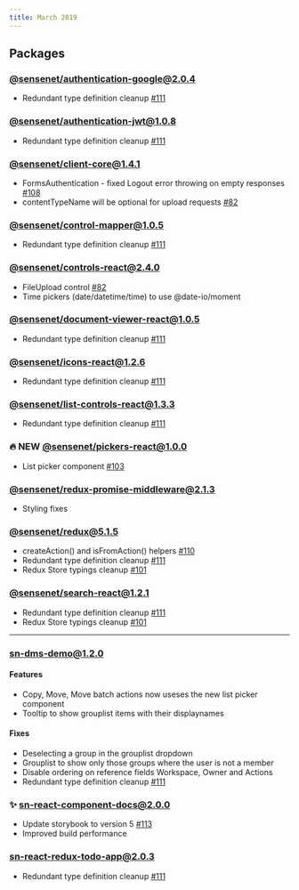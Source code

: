 ```yaml
---
title: March 2019
---
```


## Packages

### [@sensenet/authentication-google@2.0.4](https://github.com/SenseNet/sn-client/releases/tag/%40sensenet%2Fauthentication-google%402.0.4)

- Redundant type definition cleanup [#111](https://github.com/SenseNet/sn-client/pull/111)
  
### [@sensenet/authentication-jwt@1.0.8](https://github.com/SenseNet/sn-client/releases/tag/%40sensenet%2Fauthentication-jwt%401.0.8)

- Redundant type definition cleanup [#111](https://github.com/SenseNet/sn-client/pull/111)

### [@sensenet/client-core@1.4.1](https://github.com/SenseNet/sn-client/releases/tag/%40sensenet%2Fclient-core%401.4.1)

- FormsAuthentication - fixed Logout error throwing on empty responses [#108](https://github.com/SenseNet/sn-client/pull/108)
- contentTypeName will be optional for upload requests [#82](https://github.com/SenseNet/sn-client/pull/82)

### [@sensenet/control-mapper@1.0.5](https://github.com/SenseNet/sn-client/releases/tag/%40sensenet%2Fcontrol-mapper%401.0.5)

- Redundant type definition cleanup [#111](https://github.com/SenseNet/sn-client/pull/111)

### [@sensenet/controls-react@2.4.0](https://github.com/SenseNet/sn-client/releases/tag/%40sensenet%2Fcontrols-react%402.4.0)

- FileUpload control [#82](https://github.com/SenseNet/sn-client/pull/82)
- Time pickers (date/datetime/time) to use @date-io/moment
  
### [@sensenet/document-viewer-react@1.0.5](https://github.com/SenseNet/sn-client/releases/tag/%40sensenet%2Fdocument-viewer-react%401.0.5)

- Redundant type definition cleanup [#111](https://github.com/SenseNet/sn-client/pull/111)
  
### [@sensenet/icons-react@1.2.6](https://github.com/SenseNet/sn-client/releases/tag/%40sensenet%2Ficons-react%401.2.6)

- Redundant type definition cleanup [#111](https://github.com/SenseNet/sn-client/pull/111)
  
### [@sensenet/list-controls-react@1.3.3](https://github.com/SenseNet/sn-client/releases/tag/%40sensenet%2Flist-controls-react%401.3.3)

- Redundant type definition cleanup [#111](https://github.com/SenseNet/sn-client/pull/111)
  
### 🔥 NEW [@sensenet/pickers-react@1.0.0](https://github.com/SenseNet/sn-client/releases/tag/%40sensenet%2Fpickers-react%401.0.0)

- List picker component [#103](https://github.com/SenseNet/sn-client/pull/103)
  
### [@sensenet/redux-promise-middleware@2.1.3](https://github.com/SenseNet/sn-client/releases/tag/%40sensenet%2Fredux-promise-middleware%402.1.3)

- Styling fixes

### [@sensenet/redux@5.1.5](https://github.com/SenseNet/sn-client/releases/tag/%40sensenet%2Fredux%405.1.5)

- createAction() and isFromAction() helpers [#110](https://github.com/SenseNet/sn-client/pull/110)
- Redundant type definition cleanup [#111](https://github.com/SenseNet/sn-client/pull/111)
- Redux Store typings cleanup [#101](https://github.com/SenseNet/sn-client/pull/101)

### [@sensenet/search-react@1.2.1](https://github.com/SenseNet/sn-client/releases/tag/%40sensenet%2Fsearch-react%401.2.1)

- Redundant type definition cleanup [#111](https://github.com/SenseNet/sn-client/pull/111)
- Redux Store typings cleanup [#101](https://github.com/SenseNet/sn-client/pull/101)

---

### [sn-dms-demo@1.2.0](https://github.com/SenseNet/sn-client/releases/tag/sn-dms-demo%401.2.0)

#### Features
- Copy, Move, Move batch actions now useses the new list picker component
- Tooltip to show grouplist items with their displaynames

#### Fixes
- Deselecting a group in the grouplist dropdown
- Grouplist to show only those groups where the user is not a member
- Disable ordering on reference fields Workspace, Owner and Actions
- Redundant type definition cleanup [#111](https://github.com/SenseNet/sn-client/pull/111)
  
### ✨ [sn-react-component-docs@2.0.0](https://github.com/SenseNet/sn-client/releases/tag/sn-react-component-docs%402.0.0)

- Update storybook to version 5 [#113](https://github.com/SenseNet/sn-client/pull/113)
- Improved build performance

### [sn-react-redux-todo-app@2.0.3](https://github.com/SenseNet/sn-client/releases/tag/sn-react-redux-todo-app%402.0.3)

- Redundant type definition cleanup [#111](https://github.com/SenseNet/sn-client/pull/111)

